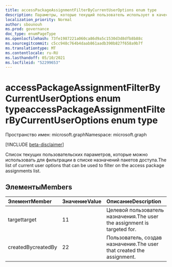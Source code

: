 ```yaml
---
title: accessPackageAssignmentFilterByCurrentUserOptions enum type
description: Параметры, которые текущий пользователь использует в качестве фильтра в списке назначений пакетов доступа.
localization_priority: Normal
author: sbounouh
ms.prod: governance
doc_type: enumPageType
ms.openlocfilehash: 73fe1987221a060ca86d9a5c1530d3d8dfb8b88c
ms.sourcegitcommit: c5cc948c764b4daab861aadb390b827f658a9b7f
ms.translationtype: MT
ms.contentlocale: ru-RU
ms.lasthandoff: 05/10/2021
ms.locfileid: "52299653"
---
```

# <a name="accesspackageassignmentfilterbycurrentuseroptions-enum-type"></a><span data-ttu-id="676dc-103">accessPackageAssignmentFilterByCurrentUserOptions enum type</span><span class="sxs-lookup"><span data-stu-id="676dc-103">accessPackageAssignmentFilterByCurrentUserOptions enum type</span></span>

<span data-ttu-id="676dc-104">Пространство имен: microsoft.graph</span><span class="sxs-lookup"><span data-stu-id="676dc-104">Namespace: microsoft.graph</span></span>

[!INCLUDE [beta-disclaimer](../../includes/beta-disclaimer.md)]

<span data-ttu-id="676dc-105">Список текущих пользовательских параметров, которые можно использовать для фильтрации в списке назначений пакетов доступа.</span><span class="sxs-lookup"><span data-stu-id="676dc-105">The list of current user options that can be used to filter on the access package assignments list.</span></span>

## <a name="members"></a><span data-ttu-id="676dc-106">Элементы</span><span class="sxs-lookup"><span data-stu-id="676dc-106">Members</span></span>
|<span data-ttu-id="676dc-107">Элемент</span><span class="sxs-lookup"><span data-stu-id="676dc-107">Member</span></span>|<span data-ttu-id="676dc-108">Значение</span><span class="sxs-lookup"><span data-stu-id="676dc-108">Value</span></span>|<span data-ttu-id="676dc-109">Описание</span><span class="sxs-lookup"><span data-stu-id="676dc-109">Description</span></span>|
|:---|:---|:---|
|<span data-ttu-id="676dc-110">target</span><span class="sxs-lookup"><span data-stu-id="676dc-110">target</span></span>|<span data-ttu-id="676dc-111">1</span><span class="sxs-lookup"><span data-stu-id="676dc-111">1</span></span>|<span data-ttu-id="676dc-112">Целевой пользователь назначения.</span><span class="sxs-lookup"><span data-stu-id="676dc-112">The user the assignment is targeted for.</span></span>|
|<span data-ttu-id="676dc-113">createdBy</span><span class="sxs-lookup"><span data-stu-id="676dc-113">createdBy</span></span>|<span data-ttu-id="676dc-114">2</span><span class="sxs-lookup"><span data-stu-id="676dc-114">2</span></span>|<span data-ttu-id="676dc-115">Пользователь, создав назначение.</span><span class="sxs-lookup"><span data-stu-id="676dc-115">The user that created the assignment.</span></span>|
